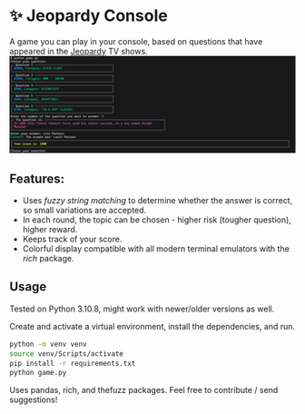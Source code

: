 # ✨ Jeopardy Console 

A game you can play in your console, based on questions that have appeared in the [Jeopardy](https://en.wikipedia.org/wiki/Jeopardy!) TV shows.
![game loop of Jeopardy Console](data/demo.png)

## Features:
- Uses *fuzzy string matching* to determine whether the answer is correct, so small variations are accepted.
- In each round, the topic can be chosen - higher risk (tougher question), higher reward.
- Keeps track of your score.
- Colorful display compatible with all modern terminal emulators with the *rich* package.

## Usage
Tested on Python 3.10.8, might work with newer/older versions as well.

Create and activate a virtual environment, install the dependencies, and run.
```bash
python -m venv venv
source venv/Scripts/activate
pip install -r requirements.txt
python game.py
```

Uses pandas, rich, and thefuzz packages.
Feel free to contribute / send suggestions!